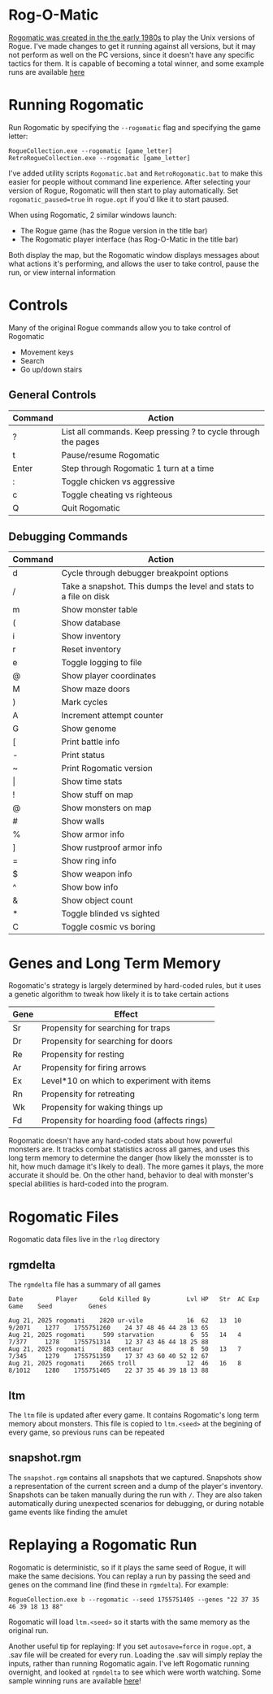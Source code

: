 Rog-O-Matic
===========================
[Rogomatic was created in the the early 1980s](https://www.cs.princeton.edu/~appel/papers/rogomatic.html) 
to play the Unix versions of Rogue. I've made changes to get it running against all versions,
but it may not perform as well on the PC versions, since it doesn't have any specific tactics for them.
It is capable of becoming a total winner, and some example runs are available [here](https://github.com/mikeyk730/Rogue-Collection/tree/main/test)

Running Rogomatic
========
Run Rogomatic by specifying the `--rogomatic` flag and specifying the game letter:

```
RogueCollection.exe --rogomatic [game_letter]
RetroRogueCollection.exe --rogomatic [game_letter]
```

I've added utility scripts `Rogomatic.bat` and `RetroRogomatic.bat` to make this easier for people without command line experience.
After selecting your version of Rogue, Rogomatic will then start to play automatically. Set `rogomatic_paused=true` in `rogue.opt` if you'd like it to start paused.

When using Rogomatic, 2 similar windows launch:
- The Rogue game (has the Rogue version in the title bar)
- The Rogomatic player interface (has Rog-O-Matic in the title bar)

Both display the map, but the Rogomatic window displays messages about what actions
it's performing, and allows the user to take control, pause the run, or view internal
information

Controls
========

Many of the original Rogue commands allow you to take control of Rogomatic
- Movement keys
- Search
- Go up/down stairs

## General Controls

| Command | Action
|---------|----------------------------------------------------------------------
| ?       | List all commands. Keep pressing ? to cycle through the pages
| t       | Pause/resume Rogomatic
| Enter   | Step through Rogomatic 1 turn at a time
| :       | Toggle chicken vs aggressive
| c       | Toggle cheating vs righteous
| Q       | Quit Rogomatic

## Debugging Commands

| Command | Action
|---------|----------------------------------------------------------------------
| d       | Cycle through debugger breakpoint options
| /       | Take a snapshot. This dumps the level and stats to a file on disk
| m       | Show monster table
| (       | Show database
| i       | Show inventory
| r       | Reset inventory
| e       | Toggle logging to file
| @       | Show player coordinates
| M       | Show maze doors
| )       | Mark cycles
| A       | Increment attempt counter
| G       | Show genome
| [       | Print battle info
| -       | Print status
| ~       | Print Rogomatic version
| \|       | Show time stats
| !       | Show stuff on map
| @       | Show monsters on map
| #       | Show walls
| %       | Show armor info
| ]       | Show rustproof armor info
| =       | Show ring info
| $       | Show weapon info
| ^       | Show bow info
| &       | Show object count
| *       | Toggle blinded vs sighted
| C       | Toggle cosmic vs boring

Genes and Long Term Memory
====
Rogomatic's strategy is largely determined by hard-coded rules, but it uses a genetic algorithm to tweak
how likely it is to take certain actions

|Gene|Effect
|-|-
|Sr|Propensity for searching for traps
|Dr|Propensity for searching for doors
|Re|Propensity for resting
|Ar|Propensity for firing arrows
|Ex|Level*10 on which to experiment with items
|Rn|Propensity for retreating
|Wk|Propensity for waking things up
|Fd|Propensity for hoarding food (affects rings)

Rogomatic doesn't have any hard-coded stats about how powerful monsters are. It tracks combat statistics across all games,
and uses this long term memory to determine the danger (how likely the monsster is to hit, how much damage it's likely to deal).
The more games it plays, the more accurate it should be. On the other hand, behavior to deal with monster's special abilities
is hard-coded into the program.

Rogomatic Files
====
Rogomatic data files live in the `rlog` directory

## rgmdelta
The `rgmdelta` file has a summary of all games
```
Date         Player      Gold Killed By          Lvl HP   Str  AC Exp       Game    Seed          Genes
```
```
Aug 21, 2025 rogomati    2820 ur-vile            16  62   13  10  9/2071    1277    1755751260    24 37 48 46 44 28 13 65
Aug 21, 2025 rogomati     599 starvation          6  55   14   4  7/377     1278    1755751314    12 37 43 46 44 18 25 88
Aug 21, 2025 rogomati     883 centaur             8  50   13   7  7/345     1279    1755751359    17 37 43 60 40 52 12 67
Aug 21, 2025 rogomati    2665 troll              12  46   16   8  8/1012    1280    1755751405    22 37 35 46 39 18 13 88
```

## ltm
The `ltm` file is updated after every game. It contains Rogomatic's long term memory about monsters.
This file is copied to `ltm.<seed>` at the begining of every game, so previous runs can be repeated

## snapshot.rgm
The `snapshot.rgm` contains all snapshots that we captured. Snapshots show a representation of the current screen
and a dump of the player's inventory. Snapshots can be taken manually during the run with `/`.
They are also taken automatically during unexpected scenarios for debugging, or during notable game
events like finding the amulet

Replaying a Rogomatic Run
====
Rogomatic is deterministic, so if it plays the same seed of Rogue, it will make the same decisions. 
You can replay a run by passing the seed and genes on the command line (find these in `rgmdelta`). For example:

    RogueCollection.exe b --rogomatic --seed 1755751405 --genes "22 37 35 46 39 18 13 88"

Rogomatic will load `ltm.<seed>` so it starts with the same memory as the original run.

Another useful tip for replaying: If you set `autosave=force` in `rogue.opt`, a .sav file will be created for every run.
Loading the .sav will simply replay the inputs, rather than running Rogomatic again. I've left Rogomatic running overnight,
and looked at `rgmdelta` to see which were worth watching.
Some sample winning runs are available [here](https://github.com/mikeyk730/Rogue-Collection/tree/main/test)!
